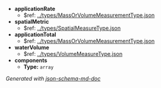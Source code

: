  - <b id="#/properties/applicationRate">applicationRate</b>
	 - &#36;ref: [../types/MassOrVolumeMeasurementType.json](#..typesmassorvolumemeasurementtype.json)
 - <b id="#/properties/spatialMetric">spatialMetric</b>
	 - &#36;ref: [../types/SpatialMeasureType.json](#..typesspatialmeasuretype.json)
 - <b id="#/properties/applicationTotal">applicationTotal</b>
	 - &#36;ref: [../types/MassOrVolumeMeasurementType.json](#..typesmassorvolumemeasurementtype.json)
 - <b id="#/properties/waterVolume">waterVolume</b>
	 - &#36;ref: [../types/VolumeMeasureType.json](#..typesvolumemeasuretype.json)
 - <b id="#/properties/components">components</b>
	 - **Type:** `array`

_Generated with [json-schema-md-doc](https://brianwendt.github.io/json-schema-md-doc/)_